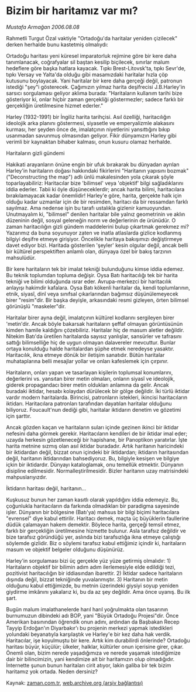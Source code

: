 # Bizim bir haritamız var mı?

*Mustafa Armağan 2006.08.08*

<tr><td class="metin" colspan="2" style="padding-top: 20px; padding-left: 5px; padding-right: 10px;">Rahmetli Turgut Özal vaktiyle "Ortadoğu'da haritalar yeniden çizilecek" derken herhalde bunu kastetmiş olmalıydı:</td></tr><tr><td class="metin" colspan="2" style="padding-top: 20px; padding-left: 5px; padding-right: 10px;"><p>Ortadoğu haritası yeni küresel imparatorluk rejimine göre bir kere daha tanımlanacak, coğrafyalar sil baştan kesilip biçilecek, sınırlar malum hedeflere göre başka hatlara kayacak. Tıpkı Brest-Litovsk'ta, tıpkı Sevr'de, tıpkı Versay ve Yalta'da olduğu gibi masamızdaki haritalar hızla çöp kutusunu boylayacak. Yani haritalar bir kere daha gerçeği değil, patronun istediği "şey"i gösterecek. Çağımızın yılmaz harita deşifrecisi J.B.Harley'in sarsıcı sorgulaması geliyor aklıma burada: "Haritaların kullanım tarihi bize gösteriyor ki, onlar hiçbir zaman gerçekliği göstermezler; sadece farklı bir gerçekliğin üretilmesine hizmet ederler."
<p>Harley (1932-1991) bir İngiliz harita tarihçisi. Asıl özelliği, haritacılığın ideolojik arka planını göstermesi, siyasetle ve emperyalizmle alakasını kurması, her şeyden önce de, imalatçının niyetlerini yansıttığını bıkıp usanmadan savunmuş olmasından geliyor. Fikir dünyamızın Harley gibi verimli bir kaynaktan bihaber kalması, onun kusuru olamaz herhalde.
<p>Haritaların gizli gündemi
<p>Hakikati arayanların önüne engin bir ufuk bırakarak bu dünyadan ayrılan Harley'in haritaların doğası hakkındaki fikirlerini "Haritanın yapısını bozmak" ("Deconstructing the map") adlı ünlü makalesinden yola çıkarak şöyle toparlayabiliriz: Haritacılar bize 'bilimsel' veya 'objektif' bilgi sağladıklarını iddia ederler. Tabii ki öyle düşüneceklerdir; ancak harita bilimi, haritacılara bırakılamayacak kadar önemlidir! Harley'e göre, harita, gerçekte halk için olduğu kadar uzmanlar için de bir resimden, haritacı da bir ressamdan farklı sayılmaz. Ama nedense işin bu tarafı ustalıkla gizlenir kamuoyundan. Unutmayalım ki, "bilimsel" denilen haritalar bile yalnız geometrinin ve aklın düzeninin değil, sosyal geleneğin norm ve değerlerinin de ürünüdür. O zaman haritacılığın gizli gündem maddelerini bulup çıkartmak gerekmez mi? Yazarımız da buna soyunuyor zaten ve inatla atlaslarda gizlice kodlanmış bilgiyi deşifre etmeye girişiyor. Öncelikle haritaya bakışımızı değiştirmeye davet ediyor bizi. Haritada gösterilen 'şeyler' kesin olgular değil, ancak belli bir kültürel perspektiften anlamlı olan, dünyaya özel bir bakış tarzının mahsulüdür. 
<p>Bir kere haritaların tek bir imalat tekniği bulunduğunu kimse iddia edemez. Bu teknik toplumdan topluma değişir. Oysa Batı haritacılığı tek bir harita tekniği ve bilimi olduğunda ısrar eder. Avrupa-merkezci bir haritacılık anlayışı hakimdir kafalara. Oysa Batı kökenli haritalar da, kendi toplumlarının, etnik, siyasî, dinî veya sınıfsal çıkarlarından bağımsız düşünülemeyecek birer "resim"dir. Bir başka deyişle, arkasındaki resmi gizleyen, örten bilimsel görünüşlü "maskeler"dir. 
<p>Haritalar birer ayna değil, imalatçının kültürel kodlarını sergileyen birer 'metin'dir. Ancak böyle bakarsak haritaların şeffaf olmayan görüntüsünün kimden hamile kaldığını çözebiliriz. Haritalar hiç de masum aletler değildir. Nitekim Batı'da üretilen haritalarda sayısız yanlışlar, sansürler ve tafrasını sattığı bilimselliğe hiç de uygun olmayan dalavereler mevcuttur. Bunlar ortaya konulduğu halde haritalardan şüphe etmek neredeyse yasaktır. Haritacılık, ikna etmeye dönük bir iletişim sanatıdır. Bütün haritalar muhataplarına belli mesajlar yollar ve onları kafeslemek için çırpınır.
<p>Haritaların, onları yapan ve tasarlayan kişilerin toplumsal konumlarını, değerlerini vs. yansıtan birer metin olmaları, onların siyasî ve ideolojik, giderek propagandacı birer metin oldukları anlamına da gelir. Ancak buradaki iktidar, hesabı kolaydan dürülecek bir gölge değildir. İki türlü iktidar vardır modern haritalarda. Birincisi, patronların istekleri, ikincisi haritacıların iktidarı. Haritacılara patronları tarafından dayatılan haritalar olduğunu biliyoruz. Foucault'nun dediği gibi, haritalar iktidarın denetim ve gözetimi için şarttır. 
<p>Ancak gözden kaçan ve haritaların suları içinde gezinen ikinci bir iktidar nefesini daha görmek gerekir. Haritacıların kendileri de bir iktidar imal eder; uzayda herkesin gözetleneceği bir hapishane, bir Panoptikon yaratırlar. İşte harita metnine sızmış olan asıl iktidar buradadır. Artık haritanın haricindeki bir iktidardan değil, bizzat onun içindeki bir iktidardan; iktidarın haritasından değil, haritanın iktidarından bahsediyoruz. Bu, bilgiyle kesişen ve bilgiye içkin bir iktidardır. Dünyayı kataloglamak, onu temellük etmektir. Dünyanın disipline edilmesidir. Normalleştirilmesidir. Bizler haritanın uzay matrisindeki mahpuslarıyızdır. 
<p>İktidarın haritası değil, haritanın... 
<p>Kuşkusuz bunun her zaman kasıtlı olarak yapıldığını iddia edemeyiz. Bu, çoğunlukla haritacıların da farkında olmadıkları bir paradigma sayesinde işler. Dünyanın bir bölgesine (Batı'ya) mahsus bir bilgi biçimi haritacılara "evrensel" diye kabul ettirilir. Haritacı demek, maçta üç büyüklerin faullerine düdük çalamayan hakem demektir. Böylece harita, gerçeği temsil etmez, farklı bir gerçekliğin üretilmesine hizmette bulunur. Asla tarafsız değildir ve bize tarafsız göründüğü yer, aslında bizi tarafsızlığa ikna etmeye çalıştığı söylemde gizlidir. Biz o söylemi tarafsız kabul ettiğimiz içindir ki, haritaların masum ve objektif belgeler olduğunu düşünürüz.
<p>Harley'in sorgulaması bizi üç gerçekle yüz yüze getirmiş olmalıdır: 1) Haritaların objektif bir bilimin adım adım ilerlemesiyle elde edildiği tezi, pozitivist haritacılığın bir iddiasından ibarettir. 2) İktidar sadece haritaların dışında değil, bizzat tekniğinde yuvalanmıştır. 3) Haritanın bir metin olduğunu kabul ettiğimizde, bu metnin üzerindeki giysiyi soyup yeniden giydirme imkânını yakalarız ki, bu da az şey değildir. Ama önce uyanış. Bu ilk şart.
<p>Bugün malum imalathanelerde harıl harıl yoğrulmakta olan tasarının burnumuzun dibindeki adı BOP, yani "Büyük Ortadoğu Projesi"dir. Önce Amerikan basınından öğrendik onun adını, ardından da Başbakan Recep Tayyip Erdoğan'ın Diyarbakır'ı bu projenin merkezi yapmak istedikleri yolundaki beyanatıyla karşılaştık ve Harley'e bir kez daha hak verdik. Haritacılar, işe koyulmuştu bir kere. Artık kim durabilirdi önlerinde? Ortadoğu haritası büyür, küçülür; ülkeler, halklar, kültürler onun içerisine girer, çıkar. Önemli olan, bizim nerede yaşadığımıza ve nerede yaşamak istediğimize dair bir bilincimizin, yani kendimize ait bir haritamızın olup olmadığıdır. İnternette şunun bunun haritaları cirit atıyor, lakin galiba bir tek bizim haritamız yok ortada. Neden dersiniz? <br/></p></p></p></p></p></p></p></p></p></p></p></p></td></tr>

Kaynak: [zaman.com.tr](http://zaman.com.tr/yazar.do?yazino=325413), [web.archive.org (arşiv bağlantısı)](http://web.archive.org/web/20080602132152/http://www.zaman.com.tr:80/yazar.do?yazino=325413)
